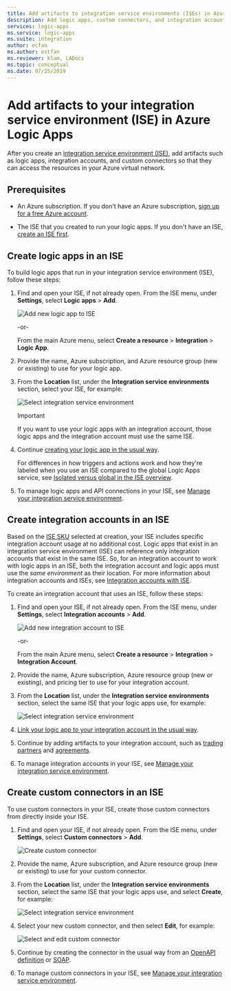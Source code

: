 ```yaml
---
title: Add artifacts to integration service environments (ISEs) in Azure Logic Apps
description: Add logic apps, custom connectors, and integration accounts to your integration service environment (ISE) to access Azure virtual networks (VNETs), while staying private and isolated from public or "global" Azure
services: logic-apps
ms.service: logic-apps
ms.suite: integration
author: ecfan
ms.author: estfan
ms.reviewer: klam, LADocs
ms.topic: conceptual
ms.date: 07/25/2019
---
```


# Add artifacts to your integration service environment (ISE) in Azure Logic Apps

After you create an [integration service environment (ISE)](../logic-apps/connect-virtual-network-vnet-isolated-environment-overview.md), add artifacts such as logic apps, integration accounts, and custom connectors so that they can access the resources in your Azure virtual network.

## Prerequisites

* An Azure subscription. If you don't have an Azure subscription, [sign up for a free Azure account](https://azure.microsoft.com/free/).

* The ISE that you created to run your logic apps. If you don't have an ISE, [create an ISE first](../logic-apps/connect-virtual-network-vnet-isolated-environment.md).

<a name="create-logic-apps-environment"></a>

## Create logic apps in an ISE

To build logic apps that run in your integration service environment (ISE), follow these steps:

1. Find and open your ISE, if not already open. From the ISE menu, under **Settings**, select **Logic apps** > **Add**.

   ![Add new logic app to ISE](./media/add-artifacts-integration-service-environment-ise/add-logic-app-to-ise.png)

   -or-

   From the main Azure menu, select **Create a resource** > **Integration** > **Logic App**.

1. Provide the name, Azure subscription, and Azure resource group (new or existing) to use for your logic app.

1. From the **Location** list, under the **Integration service environments** section, select your ISE, for example:

   ![Select integration service environment](./media/add-artifacts-integration-service-environment-ise/create-logic-app-with-integration-service-environment.png)

   > [!IMPORTANT]
   > If you want to use your logic apps with an integration account, 
   > those logic apps and the integration account must use the same ISE.

1. Continue [creating your logic app in the usual way](../logic-apps/quickstart-create-first-logic-app-workflow.md).

   For differences in how triggers and actions work and how they're labeled when you use an ISE compared to the global Logic Apps service, see [Isolated versus global in the ISE overview](../logic-apps/connect-virtual-network-vnet-isolated-environment-overview.md#difference).

1. To manage logic apps and API connections in your ISE, see [Manage your integration service environment](../logic-apps/ise-manage-integration-service-environment.md).

<a name="create-integration-account-environment"></a>

## Create integration accounts in an ISE

Based on the [ISE SKU](../logic-apps/connect-virtual-network-vnet-isolated-environment-overview.md#ise-level) selected at creation, your ISE includes specific integration account usage at no additional cost. Logic apps that exist in an integration service environment (ISE) can reference only integration accounts that exist in the same ISE. So, for an integration account to work with logic apps in an ISE, both the integration account and logic apps must use the *same environment* as their location. For more information about integration accounts and ISEs, see [Integration accounts with ISE](connect-virtual-network-vnet-isolated-environment-overview.md#create-integration-account-environment
).

To create an integration account that uses an ISE, follow these steps:

1. Find and open your ISE, if not already open. From the ISE menu, under **Settings**, select **Integration accounts** > **Add**.

   ![Add new integration account to ISE](./media/add-artifacts-integration-service-environment-ise/add-integration-account-to-ise.png)

   -or-

   From the main Azure menu, select **Create a resource** > **Integration** > **Integration Account**.

1. Provide the name, Azure subscription, Azure resource group (new or existing), and pricing tier to use for your integration account.

1. From the **Location** list, under the **Integration service environments** section, select the same ISE that your logic apps use, for example:

   ![Select integration service environment](./media/add-artifacts-integration-service-environment-ise/create-integration-account-with-integration-service-environment.png)

1. [Link your logic app to your integration account in the usual way](../logic-apps/logic-apps-enterprise-integration-create-integration-account.md#link-account).

1. Continue by adding artifacts to your integration account, such as [trading partners](../logic-apps/logic-apps-enterprise-integration-partners.md) and [agreements](../logic-apps/logic-apps-enterprise-integration-agreements.md).

1. To manage integration accounts in your ISE, see [Manage your integration service environment](../logic-apps/ise-manage-integration-service-environment.md).

<a name="create-custom-connectors-environment"></a>

## Create custom connectors in an ISE

To use custom connectors in your ISE, create those custom connectors from directly inside your ISE.

1. Find and open your ISE, if not already open. From the ISE menu, under **Settings**, select **Custom connectors** > **Add**.

   ![Create custom connector](./media/add-artifacts-integration-service-environment-ise/add-custom-connector-to-ise.png)

1. Provide the name, Azure subscription, and Azure resource group (new or existing) to use for your custom connector.

1. From the **Location** list, under the **Integration service environments** section, select the same ISE that your logic apps use, and select **Create**, for example:

   ![Select integration service environment](./media/add-artifacts-integration-service-environment-ise/create-custom-connector-with-integration-service-environment.png)

1. Select your new custom connector, and then select **Edit**, for example:

   ![Select and edit custom connector](./media/add-artifacts-integration-service-environment-ise/edit-custom-connectors.png)

1. Continue by creating the connector in the usual way from an [OpenAPI definition](https://docs.microsoft.com/connectors/custom-connectors/define-openapi-definition#import-the-openapi-definition) or [SOAP](https://docs.microsoft.com/connectors/custom-connectors/create-register-logic-apps-soap-connector#2-define-your-connector).

1. To manage custom connectors in your ISE, see [Manage your integration service environment](../logic-apps/ise-manage-integration-service-environment.md).
